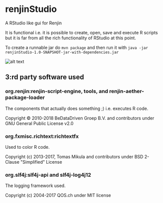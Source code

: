 # renjinStudio
A RStudio like gui for Renjin 

It is functional i.e. it is possible to create, open, save and execute R scripts 
but it is far from all the rich functionality of RStudio at this point. 

To create a runnable jar do `mvn package` and then run it with `java -jar renjinStudio-1.0-SNAPSHOT-jar-with-dependencies.jar`


![alt text](https://raw.githubusercontent.com/perNyfelt/renjinStudio/master/docs/Screenshot.png "Screenshot")

## 3:rd party software used

### org.renjin:renjin-script-engine, tools, and renjin-aether-package-loader
The components that actually does something ;) i.e. executes R code.

Copyright © 2010-2018 BeDataDriven Groep B.V. and contributors under GNU General Public License v2.0

### org.fxmisc.richtext:richtextfx
Used to color R code.

Copyright (c) 2013-2017, Tomas Mikula and contributors under BSD 2-Clause "Simplified" License

### org.slf4j:slf4j-api and slf4j-log4j12
The logging framework used.

Copyright (c) 2004-2017 QOS.ch under MIT license

